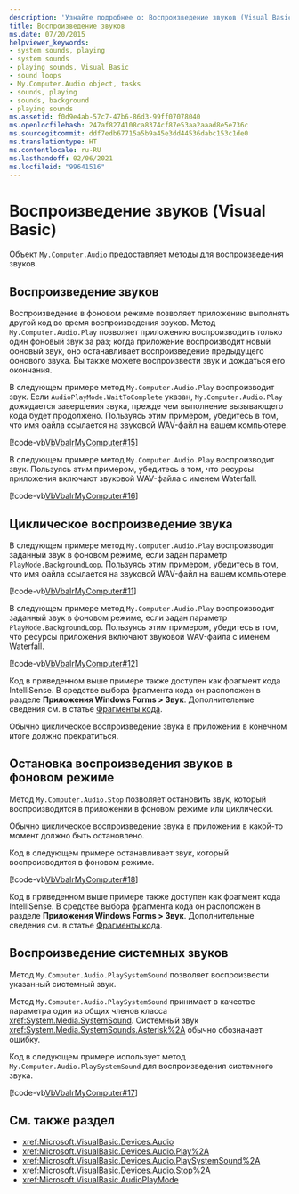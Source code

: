 ```yaml
---
description: 'Узнайте подробнее о: Воспроизведение звуков (Visual Basic)'
title: Воспроизведение звуков
ms.date: 07/20/2015
helpviewer_keywords:
- system sounds, playing
- system sounds
- playing sounds, Visual Basic
- sound loops
- My.Computer.Audio object, tasks
- sounds, playing
- sounds, background
- playing sounds
ms.assetid: f0d9e4ab-57c7-47b6-86d3-99ff07078040
ms.openlocfilehash: 247af8274108ca8374cf87e53aa2aaad8e5e736c
ms.sourcegitcommit: ddf7edb67715a5b9a45e3dd44536dabc153c1de0
ms.translationtype: HT
ms.contentlocale: ru-RU
ms.lasthandoff: 02/06/2021
ms.locfileid: "99641516"
---
```

# <a name="playing-sounds-visual-basic"></a>Воспроизведение звуков (Visual Basic)

Объект `My.Computer.Audio` предоставляет методы для воспроизведения звуков.  
  
## <a name="playing-sounds"></a>Воспроизведение звуков  

 Воспроизведение в фоновом режиме позволяет приложению выполнять другой код во время воспроизведения звуков. Метод `My.Computer.Audio.Play` позволяет приложению воспроизводить только один фоновый звук за раз; когда приложение воспроизводит новый фоновый звук, оно останавливает воспроизведение предыдущего фонового звука. Вы также можете воспроизвести звук и дождаться его окончания.  
  
 В следующем примере метод `My.Computer.Audio.Play` воспроизводит звук. Если `AudioPlayMode.WaitToComplete` указан, `My.Computer.Audio.Play` дожидается завершения звука, прежде чем выполнение вызывающего кода будет продолжено. Пользуясь этим примером, убедитесь в том, что имя файла ссылается на звуковой WAV-файл на вашем компьютере.  
  
 [!code-vb[VbVbalrMyComputer#15](~/samples/snippets/visualbasic/VS_Snippets_VBCSharp/VbVbalrMyComputer/VB/Class1.vb#15)]  
  
 В следующем примере метод `My.Computer.Audio.Play` воспроизводит звук. Пользуясь этим примером, убедитесь в том, что ресурсы приложения включают звуковой WAV-файла с именем Waterfall.  
  
 [!code-vb[VbVbalrMyComputer#16](~/samples/snippets/visualbasic/VS_Snippets_VBCSharp/VbVbalrMyComputer/VB/Class1.vb#16)]  
  
## <a name="playing-looping-sounds"></a>Циклическое воспроизведение звука  

 В следующем примере метод `My.Computer.Audio.Play` воспроизводит заданный звук в фоновом режиме, если задан параметр `PlayMode.BackgroundLoop`. Пользуясь этим примером, убедитесь в том, что имя файла ссылается на звуковой WAV-файл на вашем компьютере.  
  
 [!code-vb[VbVbalrMyComputer#11](~/samples/snippets/visualbasic/VS_Snippets_VBCSharp/VbVbalrMyComputer/VB/Class1.vb#11)]  
  
 В следующем примере метод `My.Computer.Audio.Play` воспроизводит заданный звук в фоновом режиме, если задан параметр `PlayMode.BackgroundLoop`. Пользуясь этим примером, убедитесь в том, что ресурсы приложения включают звуковой WAV-файла с именем Waterfall.  
  
 [!code-vb[VbVbalrMyComputer#12](~/samples/snippets/visualbasic/VS_Snippets_VBCSharp/VbVbalrMyComputer/VB/Class1.vb#12)]  
  
 Код в приведенном выше примере также доступен как фрагмент кода IntelliSense. В средстве выбора фрагмента кода он расположен в разделе **Приложения Windows Forms > Звук**. Дополнительные сведения см. в статье [Фрагменты кода](/visualstudio/ide/code-snippets).  
  
 Обычно циклическое воспроизведение звука в приложении в конечном итоге должно прекратиться.  
  
## <a name="stopping-the-playing-of-sounds-in-the-background"></a>Остановка воспроизведения звуков в фоновом режиме  

 Метод `My.Computer.Audio.Stop` позволяет остановить звук, который воспроизводится в приложении в фоновом режиме или циклически.  
  
 Обычно циклическое воспроизведение звука в приложении в какой-то момент должно быть остановлено.  
  
 Код в следующем примере останавливает звук, который воспроизводится в фоновом режиме.  
  
 [!code-vb[VbVbalrMyComputer#18](~/samples/snippets/visualbasic/VS_Snippets_VBCSharp/VbVbalrMyComputer/VB/Class1.vb#18)]  
  
 Код в приведенном выше примере также доступен как фрагмент кода IntelliSense. В средстве выбора фрагмента кода он расположен в разделе **Приложения Windows Forms > Звук**. Дополнительные сведения см. в статье [Фрагменты кода](/visualstudio/ide/code-snippets).  
  
## <a name="playing-system-sounds"></a>Воспроизведение системных звуков  

 Метод `My.Computer.Audio.PlaySystemSound` позволяет воспроизвести указанный системный звук.  
  
 Метод `My.Computer.Audio.PlaySystemSound` принимает в качестве параметра один из общих членов класса <xref:System.Media.SystemSound>. Системный звук <xref:System.Media.SystemSounds.Asterisk%2A> обычно обозначает ошибку.  
  
 Код в следующем примере использует метод `My.Computer.Audio.PlaySystemSound` для воспроизведения системного звука.  
  
 [!code-vb[VbVbalrMyComputer#17](~/samples/snippets/visualbasic/VS_Snippets_VBCSharp/VbVbalrMyComputer/VB/Class1.vb#17)]  
  
## <a name="see-also"></a>См. также раздел

- <xref:Microsoft.VisualBasic.Devices.Audio>
- <xref:Microsoft.VisualBasic.Devices.Audio.Play%2A>
- <xref:Microsoft.VisualBasic.Devices.Audio.PlaySystemSound%2A>
- <xref:Microsoft.VisualBasic.Devices.Audio.Stop%2A>
- <xref:Microsoft.VisualBasic.AudioPlayMode>
